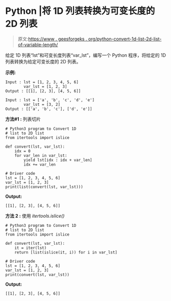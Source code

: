 # Python |将 1D 列表转换为可变长度的 2D 列表

> 原文:[https://www . geesforgeks . org/python-convert-1d-list-2d-list-of-variable-length/](https://www.geeksforgeeks.org/python-convert-1d-list-to-2d-list-of-variable-length/)

给定 1D 列表“lst”和可变长度列表“var_lst”，编写一个 Python 程序，将给定的 1D 列表转换为给定可变长度的 2D 列表。

**示例:**

```
Input : lst = [1, 2, 3, 4, 5, 6]
        var_lst = [1, 2, 3]
Output : [[1], [2, 3], [4, 5, 6]]

Input : lst = ['a', 'b', 'c', 'd', 'e']
        var_lst = [3, 2]
Output : [['a', 'b', 'c'], ['d', 'e']]

```

**方法#1 :** 列表切片

```
# Python3 program to Convert 1D 
# list to 2D list
from itertools import islice

def convert(lst, var_lst):
    idx = 0
    for var_len in var_lst:
        yield lst[idx : idx + var_len]
        idx += var_len

# Driver code
lst = [1, 2, 3, 4, 5, 6]
var_lst = [1, 2, 3]
print(list(convert(lst, var_lst)))
```

**Output:**

```
[[1], [2, 3], [4, 5, 6]]

```

**方法 2 :** 使用 *itertools.islice()*

```
# Python3 program to Convert 1D 
# list to 2D list
from itertools import islice

def convert(lst, var_lst):
    it = iter(lst)
    return [list(islice(it, i)) for i in var_lst]

# Driver code
lst = [1, 2, 3, 4, 5, 6]
var_lst = [1, 2, 3]
print(convert(lst, var_lst))
```

**Output:**

```
[[1], [2, 3], [4, 5, 6]]

```
